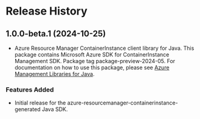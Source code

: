 # Release History

## 1.0.0-beta.1 (2024-10-25)

- Azure Resource Manager ContainerInstance client library for Java. This package contains Microsoft Azure SDK for ContainerInstance Management SDK.  Package tag package-preview-2024-05. For documentation on how to use this package, please see [Azure Management Libraries for Java](https://aka.ms/azsdk/java/mgmt).
### Features Added

- Initial release for the azure-resourcemanager-containerinstance-generated Java SDK.
